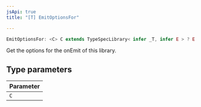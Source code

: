```yaml
---
jsApi: true
title: "[T] EmitOptionsFor"

---
```

```ts
EmitOptionsFor: <C> C extends TypeSpecLibrary< infer _T, infer E > ? E : never
```

Get the options for the onEmit of this library.

## Type parameters

| Parameter |
| :------ |
| `C` |
